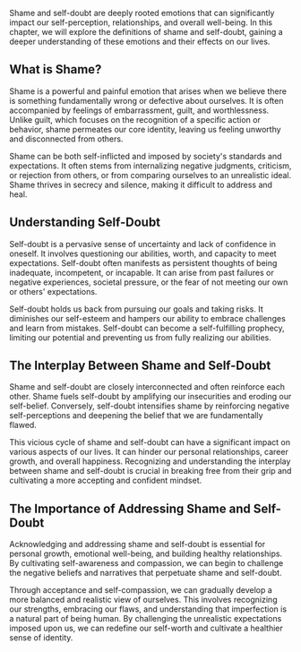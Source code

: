 
Shame and self-doubt are deeply rooted emotions that can significantly impact our self-perception, relationships, and overall well-being. In this chapter, we will explore the definitions of shame and self-doubt, gaining a deeper understanding of these emotions and their effects on our lives.

What is Shame?
--------------

Shame is a powerful and painful emotion that arises when we believe there is something fundamentally wrong or defective about ourselves. It is often accompanied by feelings of embarrassment, guilt, and worthlessness. Unlike guilt, which focuses on the recognition of a specific action or behavior, shame permeates our core identity, leaving us feeling unworthy and disconnected from others.

Shame can be both self-inflicted and imposed by society's standards and expectations. It often stems from internalizing negative judgments, criticism, or rejection from others, or from comparing ourselves to an unrealistic ideal. Shame thrives in secrecy and silence, making it difficult to address and heal.

Understanding Self-Doubt
------------------------

Self-doubt is a pervasive sense of uncertainty and lack of confidence in oneself. It involves questioning our abilities, worth, and capacity to meet expectations. Self-doubt often manifests as persistent thoughts of being inadequate, incompetent, or incapable. It can arise from past failures or negative experiences, societal pressure, or the fear of not meeting our own or others' expectations.

Self-doubt holds us back from pursuing our goals and taking risks. It diminishes our self-esteem and hampers our ability to embrace challenges and learn from mistakes. Self-doubt can become a self-fulfilling prophecy, limiting our potential and preventing us from fully realizing our abilities.

The Interplay Between Shame and Self-Doubt
------------------------------------------

Shame and self-doubt are closely interconnected and often reinforce each other. Shame fuels self-doubt by amplifying our insecurities and eroding our self-belief. Conversely, self-doubt intensifies shame by reinforcing negative self-perceptions and deepening the belief that we are fundamentally flawed.

This vicious cycle of shame and self-doubt can have a significant impact on various aspects of our lives. It can hinder our personal relationships, career growth, and overall happiness. Recognizing and understanding the interplay between shame and self-doubt is crucial in breaking free from their grip and cultivating a more accepting and confident mindset.

The Importance of Addressing Shame and Self-Doubt
-------------------------------------------------

Acknowledging and addressing shame and self-doubt is essential for personal growth, emotional well-being, and building healthy relationships. By cultivating self-awareness and compassion, we can begin to challenge the negative beliefs and narratives that perpetuate shame and self-doubt.

Through acceptance and self-compassion, we can gradually develop a more balanced and realistic view of ourselves. This involves recognizing our strengths, embracing our flaws, and understanding that imperfection is a natural part of being human. By challenging the unrealistic expectations imposed upon us, we can redefine our self-worth and cultivate a healthier sense of identity.

